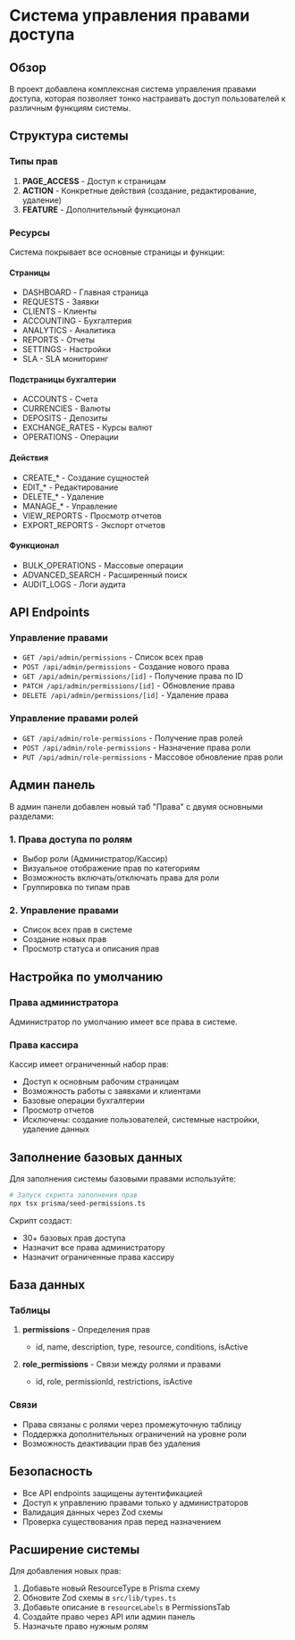 # Система управления правами доступа

## Обзор

В проект добавлена комплексная система управления правами доступа, которая позволяет тонко настраивать доступ пользователей к различным функциям системы.

## Структура системы

### Типы прав

1. **PAGE_ACCESS** - Доступ к страницам
2. **ACTION** - Конкретные действия (создание, редактирование, удаление)
3. **FEATURE** - Дополнительный функционал

### Ресурсы

Система покрывает все основные страницы и функции:

#### Страницы
- DASHBOARD - Главная страница
- REQUESTS - Заявки
- CLIENTS - Клиенты
- ACCOUNTING - Бухгалтерия
- ANALYTICS - Аналитика
- REPORTS - Отчеты
- SETTINGS - Настройки
- SLA - SLA мониторинг

#### Подстраницы бухгалтерии
- ACCOUNTS - Счета
- CURRENCIES - Валюты
- DEPOSITS - Депозиты
- EXCHANGE_RATES - Курсы валют
- OPERATIONS - Операции

#### Действия
- CREATE_* - Создание сущностей
- EDIT_* - Редактирование
- DELETE_* - Удаление
- MANAGE_* - Управление
- VIEW_REPORTS - Просмотр отчетов
- EXPORT_REPORTS - Экспорт отчетов

#### Функционал
- BULK_OPERATIONS - Массовые операции
- ADVANCED_SEARCH - Расширенный поиск
- AUDIT_LOGS - Логи аудита

## API Endpoints

### Управление правами
- `GET /api/admin/permissions` - Список всех прав
- `POST /api/admin/permissions` - Создание нового права
- `GET /api/admin/permissions/[id]` - Получение права по ID
- `PATCH /api/admin/permissions/[id]` - Обновление права
- `DELETE /api/admin/permissions/[id]` - Удаление права

### Управление правами ролей
- `GET /api/admin/role-permissions` - Получение прав ролей
- `POST /api/admin/role-permissions` - Назначение права роли
- `PUT /api/admin/role-permissions` - Массовое обновление прав роли

## Админ панель

В админ панели добавлен новый таб "Права" с двумя основными разделами:

### 1. Права доступа по ролям
- Выбор роли (Администратор/Кассир)
- Визуальное отображение прав по категориям
- Возможность включать/отключать права для роли
- Группировка по типам прав

### 2. Управление правами
- Список всех прав в системе
- Создание новых прав
- Просмотр статуса и описания прав

## Настройка по умолчанию

### Права администратора
Администратор по умолчанию имеет все права в системе.

### Права кассира
Кассир имеет ограниченный набор прав:
- Доступ к основным рабочим страницам
- Возможность работы с заявками и клиентами
- Базовые операции бухгалтерии
- Просмотр отчетов
- Исключены: создание пользователей, системные настройки, удаление данных

## Заполнение базовых данных

Для заполнения системы базовыми правами используйте:

```bash
# Запуск скрипта заполнения прав
npx tsx prisma/seed-permissions.ts
```

Скрипт создаст:
- 30+ базовых прав доступа
- Назначит все права администратору
- Назначит ограниченные права кассиру

## База данных

### Таблицы

1. **permissions** - Определения прав
   - id, name, description, type, resource, conditions, isActive

2. **role_permissions** - Связи между ролями и правами
   - id, role, permissionId, restrictions, isActive

### Связи
- Права связаны с ролями через промежуточную таблицу
- Поддержка дополнительных ограничений на уровне роли
- Возможность деактивации прав без удаления

## Безопасность

- Все API endpoints защищены аутентификацией
- Доступ к управлению правами только у администраторов
- Валидация данных через Zod схемы
- Проверка существования прав перед назначением

## Расширение системы

Для добавления новых прав:

1. Добавьте новый ResourceType в Prisma схему
2. Обновите Zod схемы в `src/lib/types.ts`
3. Добавьте описание в `resourceLabels` в PermissionsTab
4. Создайте право через API или админ панель
5. Назначьте право нужным ролям

